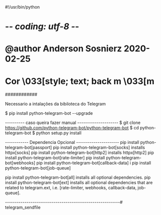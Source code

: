 #!/usr/bin/python
# -*- coding: utf-8 -*-

# @author Anderson Sosnierz 2020-02-25
# Cor \033[style; text; back m \033[m

############

Necessario a intalações da bibiloteca do Telegram

$ pip install python-telegram-bot --upgrade

---------- caso queira fazer manual ---------------------
$ git clone https://github.com/python-telegram-bot/python-telegram-bot
$ cd python-telegram-bot
$ python setup.py install

------------ Dependencia Opcional ----------------------
pip install python-telegram-bot[passport] 
pip install python-telegram-bot[socks] installs httpx[socks]
pip install python-telegram-bot[http2] installs httpx[http2]
pip install python-telegram-bot[rate-limiter] 
pip install python-telegram-bot[webhooks] 
pip install python-telegram-bot[callback-data] i
pip install python-telegram-bot[job-queue] 


pip install python-telegram-bot[all] installs all optional dependencies.
pip install python-telegram-bot[ext] installs all optional dependencies that are related to telegram.ext, i.e. [rate-limiter, webhooks, callback-data, job-queue].

-----------------------------------------------------------#   t e l e g r a m _ s e n d f i l e  
 